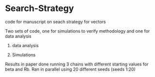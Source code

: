 # Search-Strategy
code for manuscript on seach strategy for vectors

Two sets of code, one for simulations to verify methodology and one for data analysis

1. data analysis

2. Simulations

Results in paper done running 3 chains with different starting values for beta and Rb.
Ran in parallel using 20 different seeds (seeds 1:20) 
